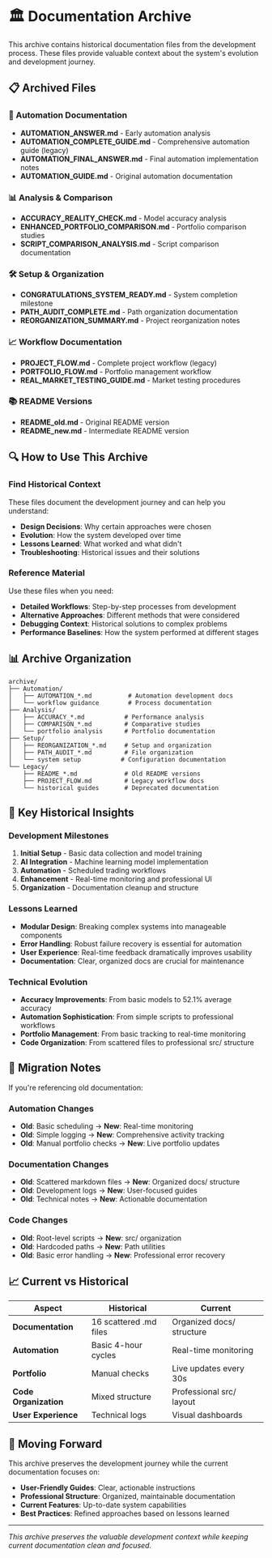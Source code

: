 # 🏛️ Documentation Archive

This archive contains historical documentation files from the development process. These files provide valuable context about the system's evolution and development journey.

## 📋 Archived Files

### 🤖 Automation Documentation
- **AUTOMATION_ANSWER.md** - Early automation analysis
- **AUTOMATION_COMPLETE_GUIDE.md** - Comprehensive automation guide (legacy)
- **AUTOMATION_FINAL_ANSWER.md** - Final automation implementation notes
- **AUTOMATION_GUIDE.md** - Original automation documentation

### 📊 Analysis & Comparison
- **ACCURACY_REALITY_CHECK.md** - Model accuracy analysis
- **ENHANCED_PORTFOLIO_COMPARISON.md** - Portfolio comparison studies
- **SCRIPT_COMPARISON_ANALYSIS.md** - Script comparison documentation

### 🛠️ Setup & Organization
- **CONGRATULATIONS_SYSTEM_READY.md** - System completion milestone
- **PATH_AUDIT_COMPLETE.md** - Path organization documentation
- **REORGANIZATION_SUMMARY.md** - Project reorganization notes

### 📈 Workflow Documentation
- **PROJECT_FLOW.md** - Complete project workflow (legacy)
- **PORTFOLIO_FLOW.md** - Portfolio management workflow
- **REAL_MARKET_TESTING_GUIDE.md** - Market testing procedures

### 📚 README Versions
- **README_old.md** - Original README version
- **README_new.md** - Intermediate README version

## 🔍 How to Use This Archive

### Find Historical Context
These files document the development journey and can help you understand:
- **Design Decisions**: Why certain approaches were chosen
- **Evolution**: How the system developed over time  
- **Lessons Learned**: What worked and what didn't
- **Troubleshooting**: Historical issues and their solutions

### Reference Material
Use these files when you need:
- **Detailed Workflows**: Step-by-step processes from development
- **Alternative Approaches**: Different methods that were considered
- **Debugging Context**: Historical solutions to complex problems
- **Performance Baselines**: How the system performed at different stages

## 📊 Archive Organization

```
archive/
├── Automation/
│   ├── AUTOMATION_*.md          # Automation development docs
│   └── workflow guidance        # Process documentation
├── Analysis/
│   ├── ACCURACY_*.md           # Performance analysis
│   ├── COMPARISON_*.md         # Comparative studies
│   └── portfolio analysis      # Portfolio documentation
├── Setup/
│   ├── REORGANIZATION_*.md     # Setup and organization
│   ├── PATH_AUDIT_*.md         # File organization
│   └── system setup           # Configuration documentation
└── Legacy/
    ├── README_*.md             # Old README versions
    ├── PROJECT_FLOW.md         # Legacy workflow docs
    └── historical guides       # Deprecated documentation
```

## 🎯 Key Historical Insights

### Development Milestones
1. **Initial Setup** - Basic data collection and model training
2. **AI Integration** - Machine learning model implementation
3. **Automation** - Scheduled trading workflows
4. **Enhancement** - Real-time monitoring and professional UI
5. **Organization** - Documentation cleanup and structure

### Lessons Learned
- **Modular Design**: Breaking complex systems into manageable components
- **Error Handling**: Robust failure recovery is essential for automation
- **User Experience**: Real-time feedback dramatically improves usability
- **Documentation**: Clear, organized docs are crucial for maintenance

### Technical Evolution
- **Accuracy Improvements**: From basic models to 52.1% average accuracy
- **Automation Sophistication**: From simple scripts to professional workflows
- **Portfolio Management**: From basic tracking to real-time monitoring
- **Code Organization**: From scattered files to professional src/ structure

## 🔄 Migration Notes

If you're referencing old documentation:

### Automation Changes
- **Old**: Basic scheduling → **New**: Real-time monitoring
- **Old**: Simple logging → **New**: Comprehensive activity tracking
- **Old**: Manual portfolio checks → **New**: Live portfolio updates

### Documentation Changes
- **Old**: Scattered markdown files → **New**: Organized docs/ structure
- **Old**: Development logs → **New**: User-focused guides
- **Old**: Technical notes → **New**: Actionable documentation

### Code Changes
- **Old**: Root-level scripts → **New**: src/ organization
- **Old**: Hardcoded paths → **New**: Path utilities
- **Old**: Basic error handling → **New**: Professional error recovery

## 📈 Current vs Historical

| Aspect | Historical | Current |
|--------|------------|---------|
| **Documentation** | 16 scattered .md files | Organized docs/ structure |
| **Automation** | Basic 4-hour cycles | Real-time monitoring |
| **Portfolio** | Manual checks | Live updates every 30s |
| **Code Organization** | Mixed structure | Professional src/ layout |
| **User Experience** | Technical logs | Visual dashboards |

## 🚀 Moving Forward

This archive preserves the development journey while the current documentation focuses on:
- **User-Friendly Guides**: Clear, actionable instructions
- **Professional Structure**: Organized, maintainable documentation
- **Current Features**: Up-to-date system capabilities
- **Best Practices**: Refined approaches based on lessons learned

---

*This archive preserves the valuable development context while keeping current documentation clean and focused.*

